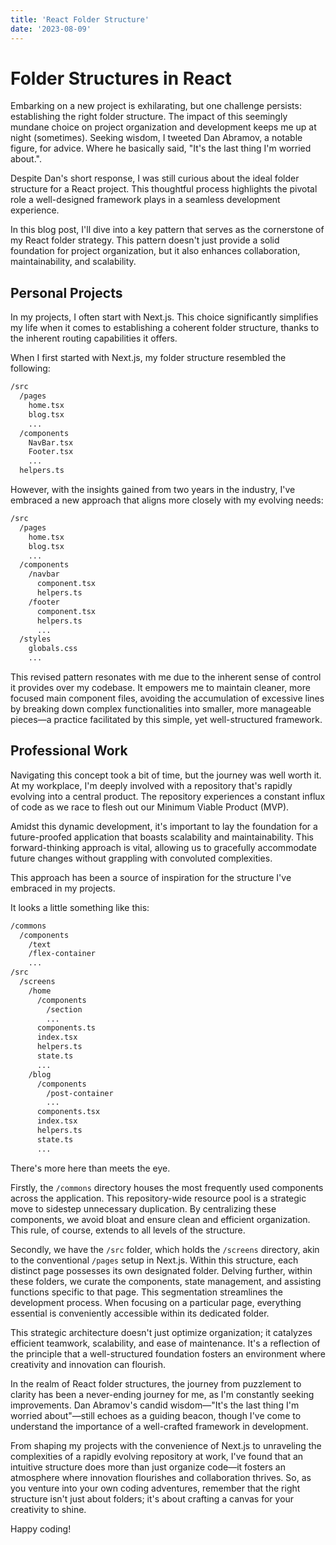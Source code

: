 ```yaml
---
title: 'React Folder Structure'
date: '2023-08-09'
---
```


# Folder Structures in React
Embarking on a new project is exhilarating, but one challenge persists: establishing
the right folder structure. The impact of this seemingly mundane choice on project 
organization and development keeps me up at night (sometimes). Seeking wisdom,
I tweeted Dan Abramov, a notable figure, for advice. Where he basically said,
"It's the last thing I'm worried about.".

Despite Dan's short response, I was still curious about the ideal folder structure for
a React project. This thoughtful process highlights the pivotal role a well-designed
framework plays in a seamless development experience.

In this blog post, I'll dive into a key pattern that serves as the cornerstone
of my React folder strategy. This pattern doesn't just provide a solid foundation for
project organization, but it also enhances collaboration, maintainability, and
scalability.

## Personal Projects
In my projects, I often start with Next.js. This choice significantly simplifies
my life when it comes to establishing a coherent folder structure, thanks to the
inherent routing capabilities it offers.

When I first started with Next.js, my folder structure resembled the following:
```md
/src
  /pages
    home.tsx
    blog.tsx
    ...
  /components
    NavBar.tsx
    Footer.tsx
    ...
  helpers.ts
``````

However, with the insights gained from two years in the industry, I've embraced a
new approach that aligns more closely with my evolving needs:
```md
/src
  /pages
    home.tsx
    blog.tsx
    ...
  /components
    /navbar
      component.tsx
      helpers.ts
    /footer
      component.tsx
      helpers.ts
      ...
  /styles
    globals.css
    ...
```
This revised pattern resonates with me due to the inherent sense of control it
provides over my codebase. It empowers me to maintain cleaner, more focused main
component files, avoiding the accumulation of excessive lines by breaking down
complex functionalities into smaller, more manageable pieces—a practice facilitated
by this simple, yet well-structured framework.

## Professional Work
Navigating this concept took a bit of time, but the journey was well worth it. At my
workplace, I'm deeply involved with a repository that's rapidly evolving into a
central product. The repository experiences a constant influx of code as we race to
flesh out our Minimum Viable Product (MVP).

Amidst this dynamic development, it's important to lay the foundation for a
future-proofed application that boasts scalability and maintainability. This
forward-thinking approach is vital, allowing us to gracefully accommodate future
changes without grappling with convoluted complexities.

This approach has been a source of inspiration for the structure I've embraced in
my projects.

It looks a little something like this:
```md
/commons
  /components
    /text
    /flex-container
    ...
/src
  /screens
    /home
      /components
        /section
        ...
      components.ts
      index.tsx
      helpers.ts
      state.ts
      ...
    /blog
      /components
        /post-container
        ...
      components.tsx
      index.tsx
      helpers.ts
      state.ts
      ...
``````
There's more here than meets the eye.

Firstly, the `/commons` directory houses the most frequently used components across the
application. This repository-wide resource pool is a strategic move to sidestep
unnecessary duplication. By centralizing these components, we avoid bloat and ensure
clean and efficient organization. This rule, of course, extends to all levels of the structure.

Secondly, we have the `/src` folder, which holds the `/screens` directory, akin to the
conventional `/pages` setup in Next.js. Within this structure, each distinct page
possesses its own designated folder. Delving further, within these folders, we curate
the components, state management, and assisting functions specific to that page. This
segmentation streamlines the development process. When focusing on a particular page,
everything essential is conveniently accessible within its dedicated folder.

This strategic architecture doesn't just optimize organization; it catalyzes efficient
teamwork, scalability, and ease of maintenance. It's a reflection of the principle
that a well-structured foundation fosters an environment where creativity and
innovation can flourish.

In the realm of React folder structures, the journey from puzzlement to clarity has
been a never-ending journey for me, as I'm constantly seeking improvements.
Dan Abramov's candid wisdom—"It's the last thing I'm worried about"—still echoes as a
guiding beacon, though I've come to understand the importance of a well-crafted
framework in development.

From shaping my projects with the convenience of Next.js to unraveling the
complexities of a rapidly evolving repository at work, I've found that an intuitive
structure does more than just organize code—it fosters an atmosphere where innovation
flourishes and collaboration thrives. So, as you venture into your own coding
adventures, remember that the right structure isn't just about folders; it's about
crafting a canvas for your creativity to shine.

Happy coding!